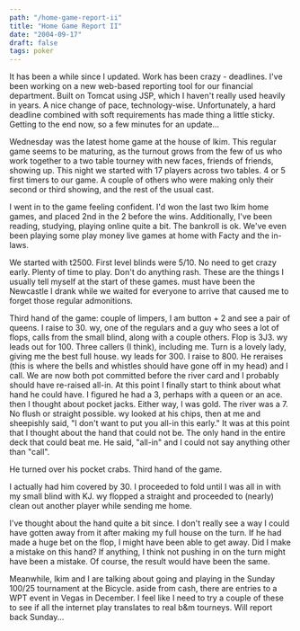 ```yaml
---
path: "/home-game-report-ii"
title: "Home Game Report II"
date: "2004-09-17"
draft: false
tags: poker
---
```


It has been a while since I updated. Work has been crazy - deadlines. I've been working on a new web-based reporting tool for our financial department. Built on Tomcat using JSP, which I haven't really used heavily in years. A nice change of pace, technology-wise. Unfortunately, a hard deadline combined with soft requirements has made thing a little sticky. Getting to the end now, so a few minutes for an update...

Wednesday was the latest home game at the house of lkim. This regular game seems to be maturing, as the turnout grows from the few of us who work together to a two table tourney with new faces, friends of friends, showing up. This night we started with 17 players across two tables. 4 or 5 first timers to our game. A couple of others who were making only their second or third showing, and the rest of the usual cast.

I went in to the game feeling confident. I'd won the last two lkim home games, and placed 2nd in the 2 before the wins. Additionally, I've been reading, studying, playing online quite a bit. The bankroll is ok. We've even been playing some play money live games at home with Facty and the in-laws.

We started with t2500. First level blinds were 5/10. No need to get crazy early. Plenty of time to play. Don't do anything rash. These are the things I usually tell myself at the start of these games. must have been the Newcastle I drank while we waited for everyone to arrive that caused me to forget those regular admonitions.

Third hand of the game: couple of limpers, I am button + 2 and see a pair of queens. I raise to 30. wy, one of the regulars and a guy who sees a lot of flops, calls from the small blind, along with a couple others. Flop is 3J3. wy leads out for 100. Three callers (I think), including me. Turn is a lovely lady, giving me the best full house. wy leads for 300. I raise to 800. He reraises (this is where the bells and whistles should have gone off in my head) and I call. We are now both pot committed before the river card and I probably should have re-raised all-in. At this point I finally start to think about what hand he could have. I figured he had a 3, perhaps with a queen or an ace. then I thought about pocket jacks. Either way, I was gold. The river was a 7. No flush or straight possible. wy looked at his chips, then at me and sheepishly said, "I don't want to put you all-in this early." It was at this point that I thought about the hand that could not be. The only hand in the entire deck that could beat me. He said, "all-in" and I could not say anything other than "call".

He turned over his pocket crabs. Third hand of the game.

I actually had him covered by 30. I proceeded to fold until I was all in with my small blind with KJ. wy flopped a straight and proceeded to (nearly) clean out another player while sending me home.

I've thought about the hand quite a bit since. I don't really see a way I could have gotten away from it after making my full house on the turn. If he had made a huge bet on the flop, I might have been able to get away. Did I make a mistake on this hand? If anything, I think not pushing in on the turn might have been a mistake. Of course, the result would have been the same.

Meanwhile, lkim and I are talking about going and playing in the Sunday $100/$25 tournament at the Bicycle. aside from cash, there are entries to a WPT event in Vegas in December. I feel like I need to try a couple of these to see if all the internet play translates to real b&amp;m tourneys. Will report back Sunday...

